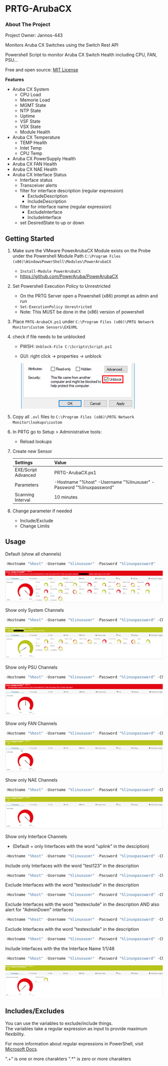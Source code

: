 # PRTG-ArubaCX

<!-- ABOUT THE PROJECT -->
### About The Project
Project Owner: Jannos-443

Monitors Aruba CX Switches using the Switch Rest API

Powershell Script to monitor Aruba CX Switch Health including CPU, FAN, PSU...

Free and open source: [MIT License](https://github.com/Jannos-443/PRTG-ArubaCX/blob/main/LICENSE)

**Features**
* Aruba CX System
  * CPU Load
  * Memorie Load
  * MGMT State
  * NTP State
  * Uptime
  * VSF State
  * VSX State
  * Module Health
* Aruba CX Temperature
  * TEMP Health
  * Inlet Temp
  * CPU Temp
* Aruba CX PowerSupply Health
* Aruba CX FAN Health
* Aruba CX NAE Health
* Aruba CX Interface Status
  * Interface status
  * Transceiver alerts
  * filter for interface description (regular expression)
     * ExcludeDescription
     * IncludeDescription
  * filter for interface name (regular expression)
     * ExcludeInterface
     * IncludeInterface
  * set DesiredState to up or down

<!-- GETTING STARTED -->
## Getting Started

1. Make sure the VMware PowerArubaCX Module exists on the Probe under the Powershell Module Path `C:\Program Files (x86)\WindowsPowerShell\Modules\PowerArubaCX`
   - `Install-Module PowerArubaCX`
   - https://github.com/PowerAruba/PowerArubaCX

2. Set Powershell Execution Policy to Unrestricted
    - On the PRTG Server open a Powershell (x86) prompt as admin and run
	- `Set-ExecutionPolicy Unrestricted`
	- Note:  This MUST be done in the (x86) version of powershell

3. Place `PRTG-ArubaCX.ps1` under `C:\Program Files (x86)\PRTG Network Monitor\Custom Sensors\EXEXML`

4. check if file needs to be unblocked
    - PWSH: `Unblock-File C:\Scripts\Script.ps1` 
    - GUI: right click -> properties -> unblock
    
      ![unblock](media/unblock.png)

5. Copy all `.ovl` files to `C:\Program Files (x86)\PRTG Network Monitor\lookups\custom`

6. In PRTG go to Setup > Administrative tools:
	- Reload lookups

7. Create new Sensor

   | Settings | Value |
   | --- | --- |
   | EXE/Script Advanced | PRTG-ArubaCX.ps1 |
   | Parameters | -Hostname "%host" -Username "%linuxuser" -Password "%linuxpassword" |
   | Scanning Interval | 10 minutes |


8. Change parameter if needed 
   - Include/Exclude
   - Change Limits

## Usage

Default (show all channels)
```powershell
-Hostname "%host" -Username "%linuxuser" -Password "%linuxpassword"
```
![Image](media/ArubaCX_All.png)
<br>

Show only System Channels
```powershell
-Hostname "%host" -Username "%linuxuser" -Password "%linuxpassword" -ChannelSystem
```
![Image](media/ArubaCX_System.png)
<br>

Show only PSU Channels
```powershell
-Hostname "%host" -Username "%linuxuser" -Password "%linuxpassword" -ChannelPSU
```
![Image](media/ArubaCX_PSU.png)
<br>

Show only FAN Channels
```powershell
-Hostname "%host" -Username "%linuxuser" -Password "%linuxpassword" -ChannelFAN
```
![Image](media/ArubaCX_FAN.png)
<br>

Show only NAE Channels
```powershell
-Hostname "%host" -Username "%linuxuser" -Password "%linuxpassword" -ChannelNAE
```
![Image](media/ArubaCX_NAE.png)
<br>

Show only Interface Channels 
- (Default = only Interfaces with the word "uplink" in the desciption)

```powershell
-Hostname "%host" -Username "%linuxuser" -Password "%linuxpassword" -ChannelInterface
```

Include only Interfaces with the word "test123" in the description
```powershell
-Hostname "%host" -Username "%linuxuser" -Password "%linuxpassword" -ChannelInterface -IncludeDescription "^(.*test123.*)$" 
```

Exclude Interfaces with the word "testexclude" in the description
```powershell
-Hostname "%host" -Username "%linuxuser" -Password "%linuxpassword" -ChannelInterface -IncludeDescription "^(.*testexclude.*)$"
```

Exclude Interfaces with the word "testexclude" in the description AND also alert for "AdminDown" interfaces
```powershell
-Hostname "%host" -Username "%linuxuser" -Password "%linuxpassword" -ChannelInterface -IncludeDescription "^(.*testexclude.*)$" -IncludeAdminDown
```

Exclude Interfaces with the word "testexclude" in the description
```powershell
-Hostname "%host" -Username "%linuxuser" -Password "%linuxpassword" -ChannelInterface -ExcludeDescription "^(.*testexclude.*)$"
```

Include Interfaces with the the Interface Name 1/1/48
```powershell
-Hostname "%host" -Username "%linuxuser" -Password "%linuxpassword" -ChannelInterface -IncludeInterface "^(1\/1\/48)$"
```

![Image](media/ArubaCX_Interface.png)
<br>



## Includes/Excludes

You can use the variables to exclude/include things.  
The variables take a regular expression as input to provide maximum flexibility.

For more information about regular expressions in PowerShell, visit [Microsoft Docs](https://docs.microsoft.com/en-us/powershell/module/microsoft.powershell.core/about/about_regular_expressions).

".+" is one or more charakters
".*" is zero or more charakters